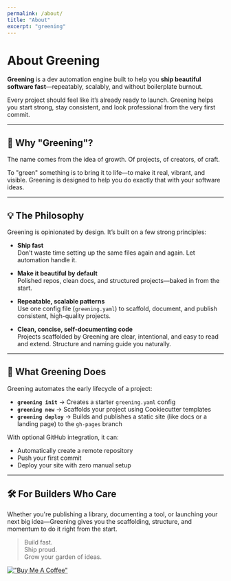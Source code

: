 ```yaml
---
permalink: /about/
title: "About"
excerpt: "greening"
---
```


# About Greening

**Greening** is a dev automation engine built to help you **ship beautiful software fast**—repeatably, scalably, and without boilerplate burnout.

Every project should feel like it’s already ready to launch. Greening helps you start strong, stay consistent, and look professional from the very first commit.

---

## 🌱 Why "Greening"?

The name comes from the idea of growth. Of projects, of creators, of craft.

To "green" something is to bring it to life—to make it real, vibrant, and visible. Greening is designed to help you do exactly that with your software ideas.

---

## 💡 The Philosophy

Greening is opinionated by design. It’s built on a few strong principles:

- **Ship fast**  
  Don’t waste time setting up the same files again and again. Let automation handle it.

- **Make it beautiful by default**  
  Polished repos, clean docs, and structured projects—baked in from the start.

- **Repeatable, scalable patterns**  
  Use one config file (`greening.yaml`) to scaffold, document, and publish consistent, high-quality projects.

- **Clean, concise, self-documenting code**  
  Projects scaffolded by Greening are clear, intentional, and easy to read and extend. Structure and naming guide you naturally.

---

## 🧭 What Greening Does

Greening automates the early lifecycle of a project:

- **`greening init`** → Creates a starter `greening.yaml` config
- **`greening new`** → Scaffolds your project using Cookiecutter templates
- **`greening deploy`** → Builds and publishes a static site (like docs or a landing page) to the `gh-pages` branch

With optional GitHub integration, it can:
- Automatically create a remote repository
- Push your first commit
- Deploy your site with zero manual setup

---

## 🛠 For Builders Who Care

Whether you're publishing a library, documenting a tool, or launching your next big idea—Greening gives you the scaffolding, structure, and momentum to do it right from the start.

> Build fast.  
> Ship proud.  
> Grow your garden of ideas.

[!["Buy Me A Coffee"](https://www.buymeacoffee.com/assets/img/custom_images/orange_img.png)](https://www.buymeacoffee.com/chrisgreening)
